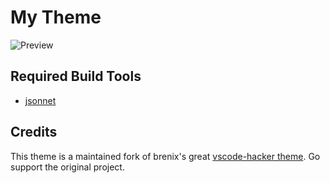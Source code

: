 # My Theme

![Preview](https://i.imgur.com/74o7rwo.png)

## Required Build Tools

- [jsonnet](https://github.com/google/jsonnet)

## Credits

This theme is a maintained fork of brenix's great [vscode-hacker theme](https://github.com/brenix/vscode-hacker).
Go support the original project.
